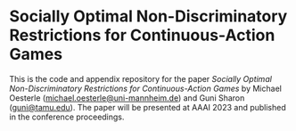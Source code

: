 # Socially Optimal Non-Discriminatory Restrictions for Continuous-Action Games
This is the code and appendix repository for the paper _Socially Optimal Non-Discriminatory Restrictions for Continuous-Action Games_ by Michael Oesterle (michael.oesterle@uni-mannheim.de) and Guni Sharon (guni@tamu.edu).
The paper will be presented at AAAI 2023 and published in the conference proceedings.

